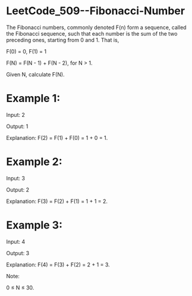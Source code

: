 # LeetCode_509--Fibonacci-Number

The Fibonacci numbers, commonly denoted F(n) form a sequence, called the Fibonacci sequence, such that each number is the sum of the two preceding ones, starting from 0 and 1. That is,

F(0) = 0,   F(1) = 1

F(N) = F(N - 1) + F(N - 2), for N > 1.

Given N, calculate F(N).

# Example 1:

Input: 2

Output: 1

Explanation: F(2) = F(1) + F(0) = 1 + 0 = 1.

# Example 2:

Input: 3

Output: 2

Explanation: F(3) = F(2) + F(1) = 1 + 1 = 2.

# Example 3:

Input: 4

Output: 3

Explanation: F(4) = F(3) + F(2) = 2 + 1 = 3.
 

Note:

0 ≤ N ≤ 30.
